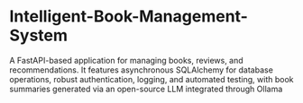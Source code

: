 # Intelligent-Book-Management-System
A FastAPI-based application for managing books, reviews, and recommendations. It features asynchronous SQLAlchemy for database operations, robust authentication, logging, and automated testing, with book summaries generated via an open-source LLM integrated through Ollama
